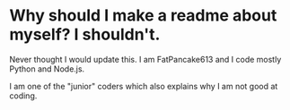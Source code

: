 # Why should I make a readme about myself? I shouldn't.
Never thought I would update this. I am FatPancake613 and I code mostly Python and Node.js.

I am one of the "junior" coders which also explains why I am not good at coding. 
